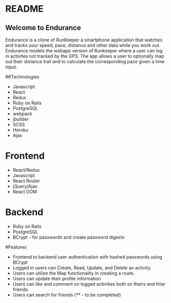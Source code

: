# README
## Welcome to Endurance
Endurance is a clone of RunKeeper a smartphone application that watches and tracks your speed, pace, distance and other data while you work out. Endurance models the webapp version of Runkeeper where a user can log in activites not tracked by the GPS. The app allows a user to optionally map out their distance trail and to calculate the corresponding pace given a time input.

##Technologies
* Javascript
* React
* Redux
* Ruby on Rails
* PostgreSQL
* webpack
* jbuilder
* SCSS
* Heroku
* Ajax



# Frontend
* React/Redux
* Javascript
* React Router
* jQuery/Ajax
* React DOM

# Backend
* Ruby on Rails
* PostgreSQL
* BCrypt - for passwords and create password digests

#Features
* Frontend to backend user authentication with hashed passwords using BCrypt
* Logged in users can Create, Read, Update, and Delete an activity.
* Users can utilize the Map functionality in creating a route.
* Users can update their profile information
* Users can like and comment on logged activities both on theirs and thier friends.
* Users can search for friends
(** - to be completed)
